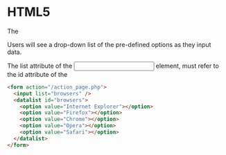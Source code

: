 # HTML5 <datalist> Element

The <datalist> element specifies a list of pre-defined options for an <input> element.

Users will see a drop-down list of the pre-defined options as they input data.

The list attribute of the <input> element, must refer to the id attribute of the <datalist> element.

```html
<form action="/action_page.php">
  <input list="browsers" />
  <datalist id="browsers">
    <option value="Internet Explorer"></option>
    <option value="Firefox"></option>
    <option value="Chrome"></option>
    <option value="Opera"></option>
    <option value="Safari"></option>
  </datalist>
</form>
```
